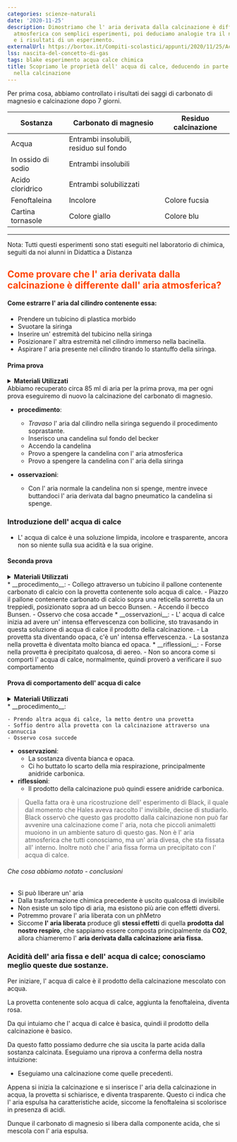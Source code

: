 ```yaml
---
categories: scienze-naturali
date: '2020-11-25'
description: Dimostriamo che l' aria derivata dalla calcinazione è differente da quella
  atmosferica con semplici esperimenti, poi deduciamo analogie tra il nostro respiro
  e i risultati di un esperimento.
externalUrl: https://bortox.it/Compiti-scolastici/appunti/2020/11/25/Acqua-di-calce-e-anidride-carbonica.html
lss: nascita-del-concetto-di-gas
tags: blake esperimento acqua calce chimica
title: Scopriamo le proprietà dell' acqua di calce, deducendo in parte ciò che è avvenuto
  nella calcinazione
---
```


Per prima cosa, abbiamo controllato i risultati dei saggi di carbonato di magnesio e calcinazione dopo 7 giorni. 

Sostanza|Carbonato di magnesio|Residuo calcinazione 
|---|---|---|
Acqua|Entrambi insolubili, residuo sul fondo||
In ossido di sodio|Entrambi insolubili||
Acido cloridrico|Entrambi solubilizzati||
Fenoftaleina|Incolore|Colore fucsia
Cartina tornasole|Colore giallo|Colore blu

---

Nota: Tutti questi esperimenti sono stati eseguiti nel laboratorio di chimica, seguiti da noi alunni in Didattica a Distanza

## <span style="color:orangered">Come provare che l' aria derivata dalla calcinazione è differente dall' aria atmosferica?</span>

#### Come estrarre l' aria dal cilindro contenente essa:

- Prendere un tubicino di plastica morbido
- Svuotare la siringa
- Inserire un' estremità del tubicino nella siringa
- Posizionare l' altra estremità nel cilindro immerso nella bacinella.
- Aspirare l' aria presente nel cilindro tirando lo stantuffo della siringa.

#### Prima prova
<details>
  <summary><b>Materiali Utilizzati</b></summary>
  
  • 1 provetta con acqua di calce<br>
  • 1 siringa<br>
  • 1 tubicino di plastica<br>
  • 1 cilindro immerso in acqua contenente l' aria risultante dalla calcinazione.<br>
  • 1 candelina Ikea<br>
  • 1 becker<br>

</details>
Abbiamo recuperato circa 85 ml di aria per la prima prova, ma per ogni prova eseguiremo di nuovo la calcinazione del carbonato di magnesio.

* __procedimento__:
    
    - _Travaso_ l' aria dal cilindro nella siringa seguendo il procedimento soprastante.
    - Inserisco una candelina sul fondo del becker
    - Accendo la candelina
    - Provo a spengere la candelina con l' aria atmosferica
    - Provo a spengere la candelina con l' aria della siringa
* __osservazioni__:

    - Con l' aria normale la candelina non si spenge, mentre invece buttandoci l' aria derivata dal bagno pneumatico la candelina si spenge.

### Introduzione dell' acqua di calce

- L' acqua di calce è una soluzione limpida, incolore e trasparente, ancora non so niente sulla sua acidità e la sua origine.

#### Seconda prova

<details>
  <summary><b>Materiali Utilizzati</b></summary>
  
  • 1 provetta con acqua di calce<br>
  • 1 tubicino di plastica<br>
  • 1 becco Bunsen<br>
  • 1 reticella<br>
  • 1 treppiede<br>
  • 1 pallone<br>
  • 1 base metallica ( per pallone)<br>
  • 1 treppiede<br>
  • 1gr carbonato di magnesio<br>

</details>
* __procedimento__:
    - Collego attraverso un tubicino il pallone contenente carbonato di calcio con la provetta contenente solo acqua di calce.
    - Piazzo il pallone contenente carbonato di calcio sopra una reticella sorretta da un treppiedi, posizionato sopra ad un becco Bunsen.
    - Accendo il becco Bunsen.
    - Osservo che cosa accade
* __osservazioni__:
    - L' acqua di calce inizia ad avere un' intensa effervescenza con bollicine, sto travasando in questa soluzione di acqua di calce il prodotto della calcinazione.
    - La provetta sta diventando opaca, c'è un' intensa effervescenza.
    - La sostanza nella provetta è diventata molto bianca ed opaca.
* __riflessioni__:
    - Forse nella provetta è precipitato qualcosa, di aereo. 
    - Non so ancora come si comporti l' acqua di calce, normalmente, quindi proverò a verificare il suo comportamento

#### Prova di comportamento dell' acqua di calce
<details>
  <summary><b>Materiali Utilizzati</b></summary>
  
  • 1 provetta con acqua di calce<br>
  • 1 cannuccia<br>

</details>
* __procedimento__:

    - Prendo altra acqua di calce, la metto dentro una provetta
    - Soffio dentro alla provetta con la calcinazione attraverso una cannuccia
    - Osservo cosa succede
* __osservazioni__:
    - La sostanza diventa bianca e opaca. 
    - Ci ho buttato lo scarto della mia respirazione, principalmente anidride carbonica.
* __riflessioni__:
    - Il prodotto della calcinazione può quindi essere anidride carbonica. 
    
> Quella fatta ora è una ricostruzione dell' esperimento di Black, il quale dal momento che Hales aveva raccolto l' invisibile, decise di studiarlo. Black osservò che questo gas prodotto dalla calcinazione non può far avvenire una calcinazione come l' aria, nota che piccoli animaletti muoiono in un ambiente saturo di questo gas. Non è l' aria atmosferica che tutti conosciamo, ma un' aria divesa, che sta fissata all' interno. Inoltre notò che l' aria fissa forma un precipitato con l' acqua di calce.

###### Che cosa abbiamo notato - conclusioni

- Si può liberare un' aria
- Dalla trasformazione chimica precedente è uscito qualcosa di invisibile
- Non esiste un solo tipo di aria, ma esistono più arie con effetti diversi.
- Potremmo provare l' aria liberata con un phMetro
- Siccome **l' aria liberata** produce gli **stessi effetti** di quella **prodotta dal nostro respiro**, che sappiamo essere composta principalmente da **CO2**, allora chiameremo l' **aria derivata dalla calcinazione** **aria fissa.**

### Acidità dell' aria fissa e dell' acqua di calce; conosciamo meglio queste due sostanze.

Per iniziare, l' acqua di calce è il prodotto della calcinazione mescolato con acqua.

La provetta contenente solo acqua di calce, aggiunta la fenoftaleina, diventa rosa. 

Da qui intuiamo che l' acqua di calce è basica, quindi il prodotto della calcinazione è basico.

Da questo fatto possiamo dedurre che sia uscita la parte acida dalla sostanza calcinata. Eseguiamo una riprova a conferma della nostra intuizione:

- Eseguiamo una calcinazione come quelle precedenti.

Appena si inizia la calcinazione e si inserisce l' aria della calcinazione in acqua, la provetta si schiarisce, e diventa trasparente. Questo ci indica che l' aria espulsa ha caratteristiche acide, siccome la fenoftaleina si scolorisce in presenza di acidi.

Dunque il carbonato di magnesio si libera dalla componente acida, che si mescola con l' aria espulsa.